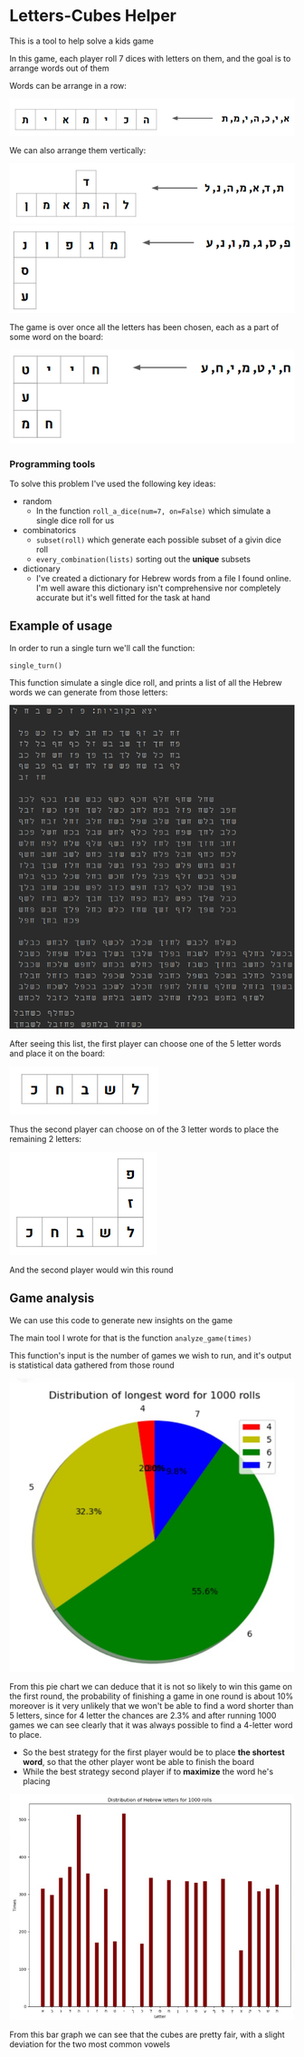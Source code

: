 # Letters-Cubes Helper
This is a tool to help solve a kids game

In this game, each player roll 7 dices with letters on them, and the goal is to arrange words out of them

Words can be arrange in a row:

![use1](https://github.com/kfirkrak/letters-game/blob/main/game_example1.png)

We can also arrange them vertically:

![use1](https://github.com/kfirkrak/letters-game/blob/main/game_example2.png)
![use1](https://github.com/kfirkrak/letters-game/blob/main/game_example3.png)

The game is over once all the letters has been chosen, each as a part of some word on the board:

![use1](https://github.com/kfirkrak/letters-game/blob/main/game_example4.png)

### Programming tools
To solve this problem I've used the following key ideas:
- random
  - In the function ```roll_a_dice(num=7, on=False)``` which simulate a single dice roll for us
- combinatorics
  - ```subset(roll)``` which generate each possible subset of a givin dice roll
  - ```every_combination(lists)``` sorting out the **unique** subsets
- dictionary
  - I've created a dictionary for Hebrew words from a file I found online. I'm well aware this dictionary isn't comprehensive nor completely accurate but it's well fitted for the task at hand
## Example of usage
In order to run a single turn we'll call the function:
```
single_turn()
```
This function simulate a single dice roll, and prints a list of all the Hebrew words we can generate from those letters:

![use](https://github.com/kfirkrak/letters-game/blob/main/exemple1.png)

After seeing this list, the first player can choose one of the 5 letter words and place it on the board:

![use](https://github.com/kfirkrak/letters-game/blob/main/usage1.png)

Thus the second player can choose on of the 3 letter words to place the remaining 2 letters:

![use](https://github.com/kfirkrak/letters-game/blob/main/usage2.png)

And the second player would win this round

## Game analysis
We can use this code to generate new insights on the game

The main tool I wrote for that is the function ```analyze_game(times)```

This function's input is the number of games we wish to run, and it's output is statistical data gathered from those round

![use](https://github.com/kfirkrak/letters-game/blob/main/longest1000rolls.png)

From this pie chart we can deduce that it is not so likely to win this game on the first round, the probability of finishing a game in one round is about 10%
moreover is it very unlikely that we won't be able to find a word shorter than 5 letters, since for 4 letter the chances are 2.3% and after running 1000 games we can see clearly that it was always possible to find a 4-letter word to place.
* So the best strategy for the first player would be to place **the shortest word**, so that the other player wont be able to finish the board
* While the best strategy second player if to **maximize** the word he's placing

![use](https://github.com/kfirkrak/letters-game/blob/main/letters1000rolls.png)

From this bar graph we can see that the cubes are pretty fair, with a slight deviation for the two most common vowels
